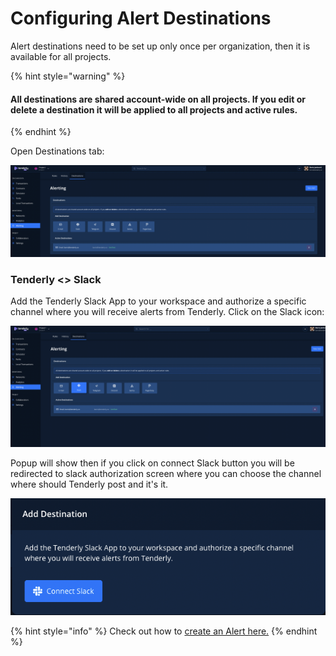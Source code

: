 # Configuring Alert Destinations

Alert destinations need to be set up only once per organization, then it is available for all projects.

{% hint style="warning" %}
#### All destinations are shared account-wide on all projects. If you edit or delete a destination it will be applied to all projects and active rules.
{% endhint %}

Open Destinations tab:

![](../../../../.gitbook/assets/image%20%2856%29.png)

### Tenderly &lt;&gt; Slack

Add the Tenderly Slack App to your workspace and authorize a specific channel where you will receive alerts from Tenderly. Click on the Slack icon:

![](../../../../.gitbook/assets/image%20%2816%29.png)

Popup will show then if you click on connect Slack button you will be redirected to slack authorization screen where you can choose the channel where should Tenderly post and it's it.

![](../../../../.gitbook/assets/image%20%2835%29.png)



{% hint style="info" %}
Check out how to [create an Alert here.](../../../creating-an-alert/)
{% endhint %}

